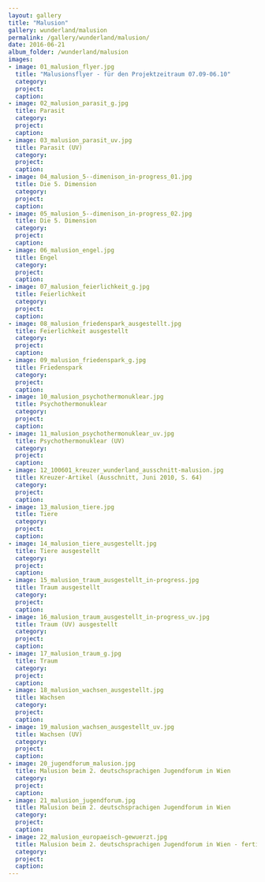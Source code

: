 ```yaml
---
layout: gallery
title: "Malusion"
gallery: wunderland/malusion
permalink: /gallery/wunderland/malusion/
date: 2016-06-21
album_folder: /wunderland/malusion
images:
- image: 01_malusion_flyer.jpg
  title: "Malusionsflyer - für den Projektzeitraum 07.09-06.10"
  category: 
  project: 
  caption: 
- image: 02_malusion_parasit_g.jpg
  title: Parasit
  category: 
  project: 
  caption: 
- image: 03_malusion_parasit_uv.jpg
  title: Parasit (UV)
  category: 
  project: 
  caption: 
- image: 04_malusion_5--dimenison_in-progress_01.jpg
  title: Die 5. Dimension
  category: 
  project: 
  caption: 
- image: 05_malusion_5--dimenison_in-progress_02.jpg
  title: Die 5. Dimension
  category: 
  project: 
  caption: 
- image: 06_malusion_engel.jpg
  title: Engel
  category: 
  project: 
  caption: 
- image: 07_malusion_feierlichkeit_g.jpg
  title: Feierlichkeit
  category: 
  project: 
  caption: 
- image: 08_malusion_friedenspark_ausgestellt.jpg
  title: Feierlichkeit ausgestellt
  category: 
  project: 
  caption: 
- image: 09_malusion_friedenspark_g.jpg
  title: Friedenspark
  category: 
  project: 
  caption: 
- image: 10_malusion_psychothermonuklear.jpg
  title: Psychothermonuklear
  category: 
  project: 
  caption: 
- image: 11_malusion_psychothermonuklear_uv.jpg
  title: Psychothermonuklear (UV)
  category: 
  project: 
  caption: 
- image: 12_100601_kreuzer_wunderland_ausschnitt-malusion.jpg
  title: Kreuzer-Artikel (Ausschnitt, Juni 2010, S. 64)
  category: 
  project: 
  caption: 
- image: 13_malusion_tiere.jpg
  title: Tiere
  category: 
  project: 
  caption: 
- image: 14_malusion_tiere_ausgestellt.jpg
  title: Tiere ausgestellt
  category: 
  project: 
  caption: 
- image: 15_malusion_traum_ausgestellt_in-progress.jpg
  title: Traum ausgestellt
  category: 
  project: 
  caption: 
- image: 16_malusion_traum_ausgestellt_in-progress_uv.jpg
  title: Traum (UV) ausgestellt
  category: 
  project: 
  caption: 
- image: 17_malusion_traum_g.jpg
  title: Traum
  category: 
  project: 
  caption: 
- image: 18_malusion_wachsen_ausgestellt.jpg
  title: Wachsen
  category: 
  project: 
  caption: 
- image: 19_malusion_wachsen_ausgestellt_uv.jpg
  title: Wachsen (UV)
  category: 
  project: 
  caption: 
- image: 20_jugendforum_malusion.jpg
  title: Malusion beim 2. deutschsprachigen Jugendforum in Wien
  category: 
  project: 
  caption: 
- image: 21_malusion_jugendforum.jpg
  title: Malusion beim 2. deutschsprachigen Jugendforum in Wien
  category: 
  project: 
  caption: 
- image: 22_malusion_europaeisch-gewuerzt.jpg
  title: Malusion beim 2. deutschsprachigen Jugendforum in Wien - fertig gemalt
  category: 
  project: 
  caption: 
---
```

